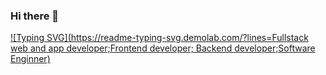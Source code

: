 ### Hi there 👋
[![Typing SVG](https://readme-typing-svg.demolab.com/?lines=Fullstack web and app developer;Frontend developer; Backend developer;Software Enginner)](https://git.io/typing-svg)

<!--
**Bright-Mensah/Bright-Mensah** is a ✨ _special_ ✨ repository because its `README.md` (this file) appears on your GitHub profile.

Here are some ideas to get you started:

- 🔭 I’m currently working on ...
- 🌱 I’m currently learning ...
- 👯 I’m looking to collaborate on ...
- 🤔 I’m looking for help with ...
- 💬 Ask me about ...
- 📫 How to reach me: ...
- 😄 Pronouns: ...
- ⚡ Fun fact: ...
-->

